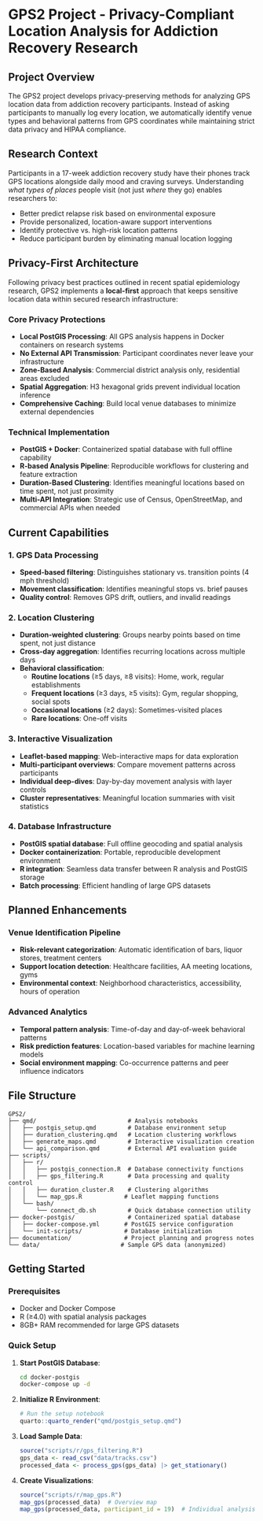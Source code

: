 # GPS2 Project - Privacy-Compliant Location Analysis for Addiction Recovery Research

## Project Overview

The GPS2 project develops privacy-preserving methods for analyzing GPS location data from addiction recovery participants. Instead of asking participants to manually log every location, we automatically identify venue types and behavioral patterns from GPS coordinates while maintaining strict data privacy and HIPAA compliance.

## Research Context

Participants in a 17-week addiction recovery study have their phones track GPS locations alongside daily mood and craving surveys. Understanding *what types of places* people visit (not just *where* they go) enables researchers to:

- Better predict relapse risk based on environmental exposure
- Provide personalized, location-aware support interventions  
- Identify protective vs. high-risk location patterns
- Reduce participant burden by eliminating manual location logging

## Privacy-First Architecture

Following privacy best practices outlined in recent spatial epidemiology research, GPS2 implements a **local-first** approach that keeps sensitive location data within secured research infrastructure:

### Core Privacy Protections
- **Local PostGIS Processing**: All GPS analysis happens in Docker containers on research systems
- **No External API Transmission**: Participant coordinates never leave your infrastructure
- **Zone-Based Analysis**: Commercial district analysis only, residential areas excluded
- **Spatial Aggregation**: H3 hexagonal grids prevent individual location inference
- **Comprehensive Caching**: Build local venue databases to minimize external dependencies

### Technical Implementation
- **PostGIS + Docker**: Containerized spatial database with full offline capability
- **R-based Analysis Pipeline**: Reproducible workflows for clustering and feature extraction
- **Duration-Based Clustering**: Identifies meaningful locations based on time spent, not just proximity
- **Multi-API Integration**: Strategic use of Census, OpenStreetMap, and commercial APIs when needed

## Current Capabilities

### 1. GPS Data Processing
- **Speed-based filtering**: Distinguishes stationary vs. transition points (4 mph threshold)
- **Movement classification**: Identifies meaningful stops vs. brief pauses
- **Quality control**: Removes GPS drift, outliers, and invalid readings

### 2. Location Clustering  
- **Duration-weighted clustering**: Groups nearby points based on time spent, not just distance
- **Cross-day aggregation**: Identifies recurring locations across multiple days
- **Behavioral classification**: 
  - **Routine locations** (≥5 days, ≥8 visits): Home, work, regular establishments
  - **Frequent locations** (≥3 days, ≥5 visits): Gym, regular shopping, social spots  
  - **Occasional locations** (≥2 days): Sometimes-visited places
  - **Rare locations**: One-off visits

### 3. Interactive Visualization
- **Leaflet-based mapping**: Web-interactive maps for data exploration
- **Multi-participant overviews**: Compare movement patterns across participants
- **Individual deep-dives**: Day-by-day movement analysis with layer controls
- **Cluster representatives**: Meaningful location summaries with visit statistics

### 4. Database Infrastructure
- **PostGIS spatial database**: Full offline geocoding and spatial analysis
- **Docker containerization**: Portable, reproducible development environment
- **R integration**: Seamless data transfer between R analysis and PostGIS storage
- **Batch processing**: Efficient handling of large GPS datasets

## Planned Enhancements

### Venue Identification Pipeline
- **Risk-relevant categorization**: Automatic identification of bars, liquor stores, treatment centers
- **Support location detection**: Healthcare facilities, AA meeting locations, gyms
- **Environmental context**: Neighborhood characteristics, accessibility, hours of operation

### Advanced Analytics
- **Temporal pattern analysis**: Time-of-day and day-of-week behavioral patterns
- **Risk prediction features**: Location-based variables for machine learning models  
- **Social environment mapping**: Co-occurrence patterns and peer influence indicators

## File Structure

```
GPS2/
├── qmd/                          # Analysis notebooks
│   ├── postgis_setup.qmd         # Database environment setup
│   ├── duration_clustering.qmd   # Location clustering workflows  
│   ├── generate_maps.qmd         # Interactive visualization creation
│   └── api_comparison.qmd        # External API evaluation guide
├── scripts/
│   ├── r/
│   │   ├── postgis_connection.R  # Database connectivity functions
│   │   ├── gps_filtering.R       # Data processing and quality control
│   │   ├── duration_cluster.R    # Clustering algorithms
│   │   └── map_gps.R            # Leaflet mapping functions
│   └── bash/
│       └── connect_db.sh         # Quick database connection utility
├── docker-postgis/               # Containerized spatial database
│   ├── docker-compose.yml       # PostGIS service configuration
│   └── init-scripts/            # Database initialization
├── documentation/               # Project planning and progress notes
└── data/                       # Sample GPS data (anonymized)
```

## Getting Started

### Prerequisites
- Docker and Docker Compose
- R (≥4.0) with spatial analysis packages
- 8GB+ RAM recommended for large GPS datasets

### Quick Setup
1. **Start PostGIS Database**:
   ```bash
   cd docker-postgis
   docker-compose up -d
   ```

2. **Initialize R Environment**:
   ```r
   # Run the setup notebook
   quarto::quarto_render("qmd/postgis_setup.qmd")
   ```

3. **Load Sample Data**:
   ```r
   source("scripts/r/gps_filtering.R")
   gps_data <- read_csv("data/tracks.csv")
   processed_data <- process_gps(gps_data) |> get_stationary()
   ```

4. **Create Visualizations**:
   ```r
   source("scripts/r/map_gps.R")
   map_gps(processed_data)  # Overview map
   map_gps(processed_data, participant_id = 19)  # Individual analysis
   ```